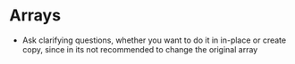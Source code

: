 # Arrays

- Ask clarifying questions, whether you want to do it in in-place or create copy, since in its not recommended to
  change the original array